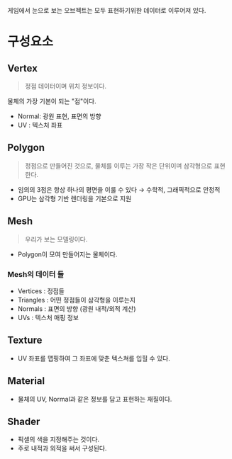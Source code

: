 <p>게임에서 눈으로 보는 오브젝트는 모두 표현하기위한 데이터로 이루어져 있다.</p>
<h1 id="구성요소">구성요소</h1>
<h2 id="vertex">Vertex</h2>
<blockquote>
<p>정점 데이터이며 위치 정보이다.</p>
</blockquote>
<p>물체의 가장 기본이 되는 &quot;점&quot;이다.</p>
<ul>
<li>Normal: 광원 표현, 표면의 방향</li>
<li>UV : 텍스처 좌표</li>
</ul>
<h2 id="polygon">Polygon</h2>
<blockquote>
<p>정점으로 만들어진 것으로, 물체를 이루는 가장 작은 단위이며 삼각형으로 표현한다.</p>
</blockquote>
<ul>
<li>임의의 3점은 항상 하나의 평면을 이룰 수 있다 → 수학적, 그래픽적으로 안정적</li>
<li>GPU는 삼각형 기반 렌더링을 기본으로 지원</li>
</ul>
<h2 id="mesh">Mesh</h2>
<blockquote>
<p>우리가 보는 모델링이다.</p>
</blockquote>
<ul>
<li>Polygon이 모여 만들어지는 물체이다.</li>
</ul>
<h3 id="mesh의-데이터-들">Mesh의 데이터 들</h3>
<ul>
<li>Vertices : 정점들</li>
<li>Triangles : 어떤 정점들이 삼각형을 이루는지</li>
<li>Normals : 표면의 방향 (광원 내적/외적 계산)</li>
<li>UVs : 텍스처 매핑 정보</li>
</ul>
<h2 id="texture">Texture</h2>
<ul>
<li>UV 좌표를 맵핑하여 그 좌표에 맞춘 텍스쳐를 입힐 수 있다.</li>
</ul>
<h2 id="material">Material</h2>
<ul>
<li>물체의 UV, Normal과 같은 정보를 담고 표현하는 재질이다.</li>
</ul>
<h2 id="shader">Shader</h2>
<ul>
<li>픽셀의 색을 지정해주는 것이다.</li>
<li>주로 내적과 외적을 써서 구성된다.</li>
</ul>